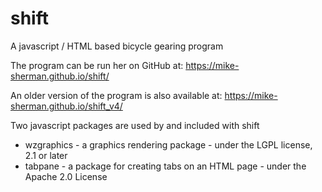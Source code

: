 # shift
A javascript / HTML based bicycle gearing program

The program can be run her on GitHub at:
https://mike-sherman.github.io/shift/

An older version of the program is also available at:
https://mike-sherman.github.io/shift_v4/

Two javascript packages are used by and included with shift
 - wzgraphics - a graphics rendering package - under the LGPL license, 2.1 or later
 - tabpane - a package for creating tabs on an HTML page - under the Apache 2.0 License

